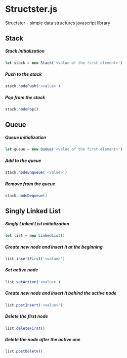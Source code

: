 # Structster.js
Structster - simple data structures javascript library

## Stack
##### Stack initialization
```javascript
let stack = new Stack('<value of the first element>')
```
##### Push to the stack
```javascript
stack.nodePush('<value>')
```
##### Pop from the stack
```javascript
stack.nodePop()
```

## Queue
##### Queue initialization
```javascript
let queue = new Queue('<value of the first element>')
```
##### Add to the queue
```javascript
stack.nodeEnqueue('<value>')
```

##### Remove from the queue
```javascript
stack.nodeDequeue()
```

## Singly Linked List
##### Singly Linked List initialization
```javascript
let list = new LinkedList()
```
##### Create new node and insert it at the beginning
```javascript
list.insertFirst('<value>')
```
##### Set active node
```javascript
list.setActive('<value>')
```
##### Create new node and insert it behind the active node
```javascript
list.postInsert('<value>')
```
##### Delete the first node
```javascript
list.deleteFirst()
```
##### Delete the node after the active one
```javascript
list.postDelete()
```
